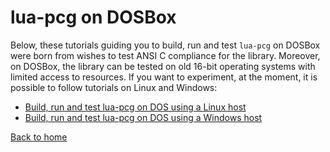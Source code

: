 # lua-pcg on DOSBox

Below, these tutorials guiding you to build, run and test `lua-pcg` on DOSBox were born from wishes to test ANSI C compliance for the library. Moreover, on DOSBox, the library can be tested on old 16-bit operating systems with limited access to resources. If you want to experiment, at the moment, it is possible to follow tutorials on Linux and Windows:

* [Build, run and test lua-pcg on DOS using a Linux host](./DOSBox-Linux.md)
* [Build, run and test lua-pcg on DOS using a Windows host](./DOSBox-Windows.md)

[Back to home](../)